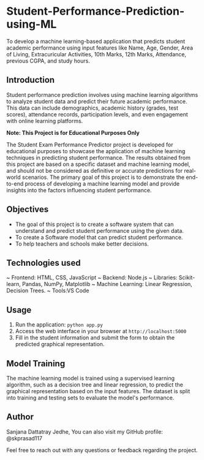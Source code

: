 # Student-Performance-Prediction-using-ML #

To develop a machine learning-based application that predicts student academic performance using input features like Name, Age, Gender, Area of Living, Extracuricular Activities, 10th Marks, 12th Marks, Attendance, previous CGPA, and study hours.

## Introduction

Student performance prediction involves using machine learning algorithms to analyze student data and predict their future academic performance. This data can include demographics, academic history (grades, test scores), attendance records, participation levels, and even engagement with online learning platforms.

**Note: This Project is for Educational Purposes Only**

The Student Exam Performance Predictor project is developed for educational purposes to showcase the application of machine learning techniques in predicting student performance. The results obtained from this project are based on a specific dataset and machine learning model, and should not be considered as definitive or accurate predictions for real-world scenarios. The primary goal of this project is to demonstrate the end-to-end process of developing a machine learning model and provide insights into the factors influencing student performance.

## Objectives

- The goal of this project is to create a software system that can understand and predict student performance using the given data. 
- To create a Software model that can predict student performance. 
- To help teachers and schools make better decisions. 

## Technologies used

 ~ Frontend: HTML, CSS, JavaScript
 ~ Backend: Node.js
 ~ Libraries: Scikit-learn, Pandas, NumPy, Matplotlib
 ~ Machine Learning: Linear Regression, Decision Trees.
 ~ Tools:VS Code

## Usage

1. Run the application: `python app.py`
2. Access the web interface in your browser at `http://localhost:5000`
3. Fill in the student information and submit the form to obtain the predicted graphical representation.

## Model Training

The machine learning model is trained using a supervised learning algorithm, such as a decision tree and linear regression, to predict the graphical representation based on the input features. The dataset is split into training and testing sets to evaluate the model's performance.

## Author
Sanjana Dattatray Jedhe, You can also visit my GitHub profile: @skprasad117

Feel free to reach out with any questions or feedback regarding the project.

